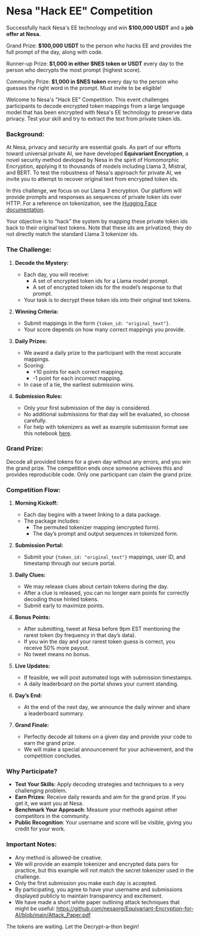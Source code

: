 # Nesa "Hack EE" Competition

Successfully hack Nesa's EE technology and win **$100,000 USDT** and a **job offer at Nesa.** 

Grand Prize: **$100,000 USDT** to the person who hacks EE and provides the full prompt of the day, along with code.

Runner-up Prize: **$1,000 in either $NES token or USDT** every day to the person who decrypts the most prompt (highest score). 

Community Prize: **$1,000 in $NES token** every day to the person who guesses the right word in the prompt. Must invite to be eligible!

Welcome to Nesa's "Hack EE" Competition. This event challenges participants to decode encrypted token mappings from a large language model that has been encrypted with Nesa's EE technology to preserve data privacy. Test your skill and try to extract the text from private token ids.

### Background:
At Nesa, privacy and security are essential goals. As part of our efforts toward universal private AI, we have developed **Equivariant Encryption**, a novel security method devloped by Nesa in the spirit of Homomorphic Encryption, applying it to thousands of models including Llama 3, Mistral, and BERT. To test the robustness of Nesa's approach for private AI, we invite you to attempt to recover original text from encrypted token ids.

In this challenge, we focus on our Llama 3 encryption. Our platform will provide prompts and responses as sequences of private token ids over HTTP. For a reference on tokenization, see the [Hugging Face documentation](https://huggingface.co/docs/transformers/en/main_classes/tokenizer).

Your objective is to “hack” the system by mapping these private token ids back to their original text tokens. Note that these ids are privatized; they do not directly match the standard Llama 3 tokenizer ids.

### The Challenge:
1. **Decode the Mystery:**
   * Each day, you will receive:
     * A set of encrypted token ids for a Llama model prompt.
     * A set of encrypted token ids for the model’s response to that prompt.
   * Your task is to decrypt these token ids into their original text tokens.

2. **Winning Criteria:**
   * Submit mappings in the form `{token_id: "original_text"}`.
   * Your score depends on how many correct mappings you provide.

3. **Daily Prizes:**
   * We award a daily prize to the participant with the most accurate mappings.
   * Scoring:
     * +10 points for each correct mapping.
     * -1 point for each incorrect mapping.
   * In case of a tie, the earliest submission wins.

4. **Submission Rules:**
   * Only your first submission of the day is considered.
   * No additional submissions for that day will be evaluated, so choose carefully.
   * For help with tokenizers as well as example submission format see this notebook [here](https://github.com/nesaorg/Equivariant-Encryption-for-AI/blob/main/tokenizer_example.ipynb).
     
### Grand Prize:
Decode all provided tokens for a given day without any errors, and you win the grand prize. The competition ends once someone achieves this and provides reproducible code. Only one participant can claim the grand prize.

### Competition Flow:
1. **Morning Kickoff:**
   * Each day begins with a tweet linking to a data package.
   * The package includes:
     * The permuted tokenizer mapping (encrypted form).
     * The day’s prompt and output sequences in tokenized form.

2. **Submission Portal:**
   * Submit your `{token_id: "original_text"}` mappings, user ID, and timestamp through our secure portal.

3. **Daily Clues:**
   * We may release clues about certain tokens during the day.
   * After a clue is released, you can no longer earn points for correctly decoding those hinted tokens.
   * Submit early to maximize points.

4. **Bonus Points:**
   * After submitting, tweet at Nesa before 9pm EST mentioning the rarest token (by frequency in that day’s data).
   * If you win the day and your rarest token guess is correct, you receive 50% more payout.
   * No tweet means no bonus.

5. **Live Updates:**
   * If feasible, we will post automated logs with submission timestamps.
   * A daily leaderboard on the portal shows your current standing.

6. **Day’s End:**
   * At the end of the next day, we announce the daily winner and share a leaderboard summary.

7. **Grand Finale:**
   * Perfectly decode all tokens on a given day and provide your code to earn the grand prize.
   * We will make a special announcement for your achievement, and the competition concludes.

### Why Participate?
* **Test Your Skills**: Apply decoding strategies and techniques to a very challenging problem.
* **Earn Prizes**: Receive daily rewards and aim for the grand prize. If you get it, we want you at Nesa.
* **Benchmark Your Approach**: Measure your methods against other competitors in the community.
* **Public Recognition**: Your username and score will be visible, giving you credit for your work.

### Important Notes:
* Any method is allowed-be creative.
* We will provide an example tokenizer and encrypted data pairs for practice, but this example will not match the secret tokenizer used in the challenge.
* Only the first submission you make each day is accepted.
* By participating, you agree to have your username and submissions displayed publicly to maintain transparency and excitement.
* We have made a short white paper outlining attack techniques that might be useful:
   https://github.com/nesaorg/Equivariant-Encryption-for-AI/blob/main/Attack_Paper.pdf
  
The tokens are waiting. Let the Decrypt-a-thon begin!
